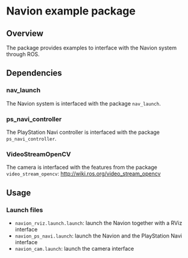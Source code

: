 # Navion example package 

## Overview
The package provides examples to interface with the Navion system through ROS. 

## Dependencies

### nav_launch

The Navion system is interfaced with the package ```nav_launch```.

### ps_navi_controller

The PlayStation Navi controller is interfaced with the package ```ps_navi_controller```.

### VideoStreamOpenCV

The camera is interfaced with the features from the package ```video_stream_opencv```: http://wiki.ros.org/video_stream_opencv

## Usage

### Launch files

*  ```navion_rviz.launch.launch```: launch the Navion together with a RViz interface
*  ```navion_ps_navi.launch```: launch the Navion and the PlayStation Navi interface
*  ```navion_cam.launch```: launch the camera interface

